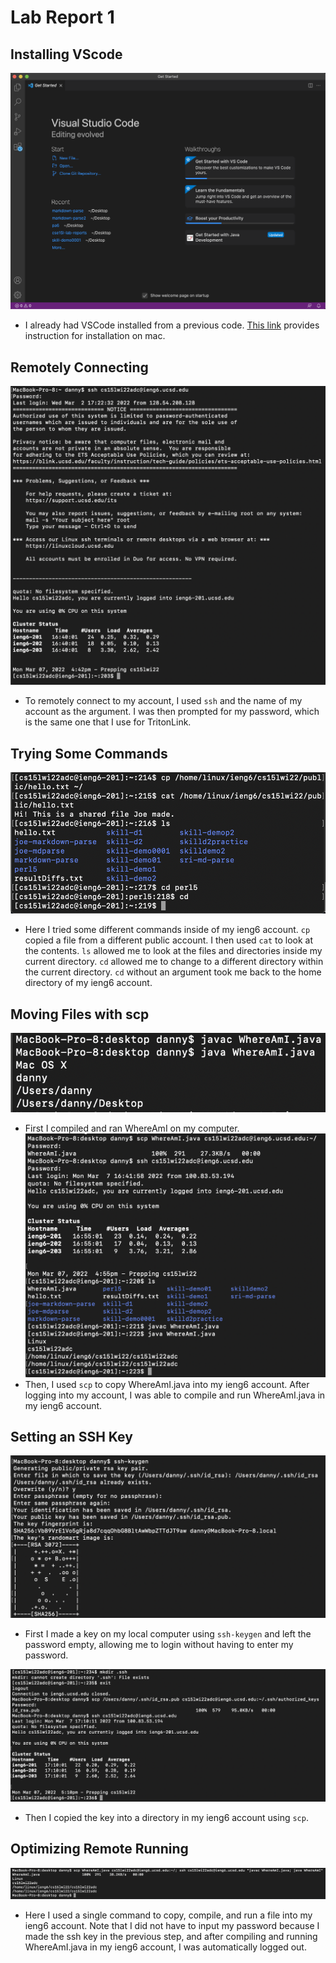 # Lab Report 1

## Installing VScode
![Image](l1sc1.png)
* I already had VSCode installed from a previous code. [This link](https://code.visualstudio.com/docs/setup/mac) provides instruction for installation on mac.


## Remotely Connecting
![Image](l1sc2.png)
* To remotely connect to my account, I used `ssh` and the name of my account as the argument. I was then prompted for my password, which is the same one that I use for TritonLink. 

## Trying Some Commands
![Image](l1sc3.png)
* Here I tried some different commands inside of my ieng6 account. `cp` copied a file from a different public account. I then used `cat` to look at the contents. `ls` allowed me to look at the files and directories inside my current directory. `cd` allowed me to change to a different directory within the current directory. `cd` without an argument took me back to the home directory of my ieng6 account. 

## Moving Files with scp
![Image](l1sc4.png)
* First I compiled and ran WhereAmI on my computer.
![Image](l1sc5.png)
* Then, I used `scp` to copy WhereAmI.java into my ieng6 account. After logging into my account, I was able to compile and run WhereAmI.java in my ieng6 account. 

## Setting an SSH Key
![Image](l1sc6.png)
* First I made a key on my local computer using `ssh-keygen` and left the password empty, allowing me to login without having to enter my password.  

![Image](l1sc7.png)
* Then I copied the key into a directory in my ieng6 account using `scp`. 

## Optimizing Remote Running
![Image](l1sc8.png)
* Here I used a single command to copy, compile, and run a file into my ieng6 account. Note that I did not have to input my password because I made the ssh key in the previous step, and after compiling and running WhereAmI.java in my ieng6 account, I was automatically logged out.

